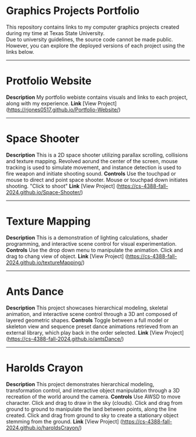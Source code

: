 # Graphics Projects Portfolio

This repository contains links to my computer graphics projects created during my time at Texas State University.  
Due to university guidelines, the source code cannot be made public. However, you can explore the deployed versions of each project using the links below.

---

# Protfolio Website

**Description** My portfolio webiste contains visuals and links to each project, along with my experience.
**Link** [View Project] (https://rjones0517.github.io/Portfolio-Website/)

---

# Space Shooter 
**Description** This is a 2D space shooter utilizing parallax scrolling, collisions and texture mapping. Revolved aorund the center of the screen, mouse tracking is used to simulate movement, and instance detection is used to fire weapon and initiate shooting sound.
**Controls** Use the touchpad or mouse to direct and point space shooter. Mouse or touchpad down initiates shooting. "Click to shoot"
**Link** [View Project] (https://cs-4388-fall-2024.github.io/Space-Shooter/)

---

# Texture Mapping
**Description** This is a demonstration of lighting calculations, shader programming, and interactive scene control for visual experimentation. 
**Controls** Use the drop down menu to manipulate the animation. Click and drag to chang view of object.
**Link** [View Project] (https://cs-4388-fall-2024.github.io/textureMapping/)

---

# Ants Dance
**Description** This project showcases hierarchical modeling, skeletal animation, and interactive scene control through a 3D ant composed of layered geometric shapes. 
**Controls** Toggle between a full model or skeleton view and sequence preset dance animations retrieved from an external library, which play back in the order selected.
**Link** [View Project] (https://cs-4388-fall-2024.github.io/antsDance/)

---

# Harolds Crayon
**Description** This project demonstrates hierarchical modeling, transformation control, and interactive object manipulation through a 3D recreation of the world around the camera.
**Controls** Use AWSD to move character. Click and drag to draw in the sky (clouds). Click and drag from ground to ground to manipulate the land between points, along the line created. Click and drag from ground to sky to create a stationary object stemming from the ground. 
**Link** [View Project] (https://cs-4388-fall-2024.github.io/haroldsCrayon/)
